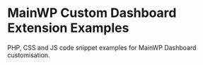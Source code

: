 # MainWP Custom Dashboard Extension Examples
PHP, CSS and JS code snippet examples for MainWP Dashboard customisation. 
